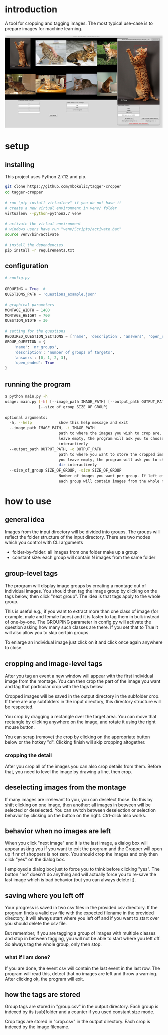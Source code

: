 # introduction
A tool for cropping and tagging images. The most typical use-case is to prepare images for machine learning.

![screenshot](screenshot.jpg)

# setup

## installing
This project uses Python 2.7.12 and pip.

```bash
git clone https://github.com/mbokulic/tagger-cropper
cd tagger-cropper

# run "pip install virtualenv" if you do not have it
# create a new virtual environment in venv/ folder
virtualenv --python=python2.7 venv

# activate the virtual environment
# windows users have run "venv/Scripts/activate.bat"
source venv/bin/activate

# install the dependencies
pip install -r requirements.txt
```

## configuration
```python
# config.py

GROUPING = True  # 
QUESTIONS_PATH = 'questions_example.json'

# graphical parameters
MONTAGE_WIDTH = 1400
MONTAGE_HEIGHT = 700
QUESTION_WIDTH = 30

# setting for the questions
REQUIRED_QUESTION_SECTIONS = ['name', 'description', 'answers', 'open_ended']
GROUP_QUESTION = {
    'name': 'nr_groups',
    'description': 'number of groups of targets',
    'answers': [0, 1, 2, 3],
    'open_ended': True
}
```

## running the program
```bash
$ python main.py -h
usage: main.py [-h] [--image_path IMAGE_PATH] [--output_path OUTPUT_PATH]
               [--size_of_group SIZE_OF_GROUP]

optional arguments:
  -h, --help            show this help message and exit
  --image_path IMAGE_PATH, -i IMAGE_PATH
                        path to where the images you wish to crop are. If you
                        leave empty, the program will ask you to choose a dir
                        interactively
  --output_path OUTPUT_PATH, -o OUTPUT_PATH
                        path to where you want to store the cropped images. If
                        you leave empty, the program will ask you to choose a
                        dir interactively
  --size_of_group SIZE_OF_GROUP, -size SIZE_OF_GROUP
                        Number of images you want per group. If left empty,
                        each group will contain images from the whole folder
```

# how to use

## general idea
Images from the input directory will be divided into groups. The groups will reflect the folder structure of the input directory. There are two modes which you control with CLI arguments

 * folder-by-folder: all images from one folder make up a group
 * constant size: each group will contain N images from the same folder

## group-level tags
The program will display image groups by creating a montage out of individual images. You should then tag the image group by clicking on the tags below, then click "next group". The idea is that tags apply to the whole group.

This is useful e.g., if you want to extract more than one class of image (for example, male and female faces) and it is faster to tag them in bulk instead of one-by-one. The GROUPING parameter in config.py will activate the question asking how many such classes are there. If you set that to True it will also allow you to skip certain groups.

To enlarge an individual image just click on it and click once again anywhere to close.

## cropping and image-level tags
After you tag an event a new window will appear with the first individual image from the montage. You can then crop the part of the image you want and tag that particular crop with the tags below.

Cropped images will be saved in the output directory in the subfolder crop. If there are any subfolders in the input directory, this directory structure will be respected.

You crop by dragging a rectangle over the target area. You can move that rectangle by clicking anywhere on the image, and rotate it using the right mouse button.

You can scrap (remove) the crop by clicking on the appropriate button below or the hotkey "d". Clicking finish will skip cropping altogether.

### cropping the detail
After you crop all of the images you can also crop details from them. Before that, you need to level the image by drawing a line, then crop.

## deselecting images from the montage
If many images are irrelevant to you, you can deselect those. Do this by shift clicking on one image, then another: all images in between will be selected or deselected. You can switch between deselection or selection behavior by clicking on the button on the right. Ctrl-click also works.

## behavior when no images are left
When you click "next image" and it is the last image, a dialog box will appear asking you if you want to exit the program and the Cropper will open up if nr of shoppers is not zero. You should crop the images and only then click "yes" on the dialog box.

I employed a dialog box just to force you to think before clicking "yes". The button "no" doesn't do anything and will actually force you to re-save the last image which is bad behavior (but you can always delete it).

## saving where you left off
Your progress is saved in two csv files in the provided csv directory. If the program finds a valid csv file with the expected filename in the provided directory, it will always start where you left off and if you want to start over you should delete the csv file. 

But remember, if you are tagging a group of images with multiple classes and stop in between tagging, you will not be able to start where you left off. So always tag the whole group, only then stop.

### what if I am done?
If you are done, the event csv will contain the last event in the last row. The program will read this, detect that no images are left and throw a warning. After clicking ok, the program will exit.

## how the tags are stored
Group tags are stored in "group.csv" in the output directory. Each group is indexed by its (sub)folder and a counter if you used constant size mode.

Crop tags are stored in "crop.csv" in the output directory. Each crop is indexed by the image filename.
